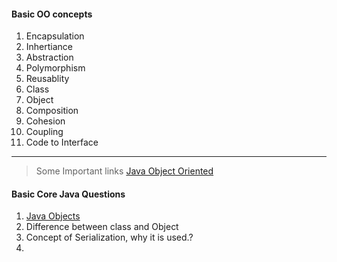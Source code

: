 #### Basic OO concepts
1. Encapsulation
2. Inhertiance
3. Abstraction
4. Polymorphism
5. Reusablity
6. Class
7. Object
8. Composition
9. Cohesion
10. Coupling
11. Code to Interface

----
> Some Important links
[Java Object Oriented](http://javarevisited.blogspot.in/2010/10/fundamentals-of-object-oriented.html)


#### Basic Core Java Questions
1. [Java Objects](http://javarevisited.blogspot.in/2012/12/what-is-object-in-java-or-oops-example.html)
2. Difference between class and Object
3. Concept of Serialization, why it is used.?
4.
